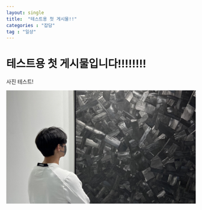 ```yaml
---
layout: single
title:  "테스트용 첫 게시물!!"
categories : "잡담"
tag : "일상"
---
```


# 테스트용 첫 게시물입니다!!!!!!!!


사진 테스트!

<img src="../images/2022-06-13-test/이배 작품 감상 사진-16566919949123.jpg" alt="이배 작품 감상 사진" style="zoom: 80%;" />

